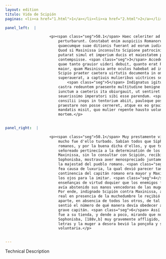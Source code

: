 ```yaml
---
layout: edition
titulo: Vida de Scipión
paginas: <li><a href="1.html">1</a></li><li><a href="2.html">2</a></li><li><a href="3.html">3</a></li><li><a href="4.html">4</a></li><li><a href="5.html">5</a></li><li><a href="6.html">6</a></li><li><a href="7.html">7</a></li><li><a href="8.html">8</a></li><li><a href="9.html">9</a></li><li><a href="10.html">10</a></li><li><a href="11.html">11</a></li><li><a href="12.html">12</a></li><li><a href="13.html">13</a></li><li><a href="14.html">14</a></li><li><a href="15.html">15</a></li><li><a href="16.html">16</a></li><li><a href="17.html">17</a></li><li><a href="18.html">18</a></li><li><a href="19.html">19</a></li><li><a href="20.html">20</a></li><li><a href="21.html">21</a></li><li><a href="22.html">22</a></li><li><a href="23.html">23</a></li><li><a href="24.html">24</a></li><li><a href="25.html">25</a></li><li><a href="26.html">26</a></li><li><a href="27.html">27</a></li><li><a href="28.html">28</a></li><li><a href="29.html">29</a></li><li><a href="30.html">30</a></li><li><a href="31.html">31</a></li><li><a href="32.html">32</a></li><li><a href="33.html">33</a></li><li><a href="34.html">34</a></li><li><a href="35.html">35</a></li><li><a href="36.html">36</a></li><li><a href="37.html">37</a></li><li><a href="38.html">38</a></li><li><a href="39.html">39</a></li><li><a href="40.html">40</a></li><li><a href="41.html">41</a></li><li><a href="42.html">42</a></li><li><a href="43.html">43</a></li><li><a href="44.html">44</a></li><li><a href="45.html">45</a></li><li><a href="46.html">46</a></li><li><a href="47.html">47</a></li><li><a href="48.html">48</a></li><li><a href="49.html">49</a></li><li><a href="50.html">50</a></li><li><a href="51.html">51</a></li><li><a href="52.html">52</a></li><li><a href="53.html">53</a></li><li><a href="54.html">54</a></li><li><a href="55.html">55</a></li><li><a href="56.html">56</a></li><li><a href="57.html">57</a></li><li><a href="58.html">58</a></li><li><a href="59.html">59</a></li><li><a href="60.html">60</a></li><li><a href="61.html">61</a></li><li><a href="62.html">62</a></li><li><a href="63.html">63</a></li><li><a href="64.html">64</a></li><li><a href="65.html">65</a></li><li><a href="66.html">66</a></li><li><a href="67.html">67</a></li><li><a href="68.html">68</a></li><li><a href="69.html">69</a></li><li><a href="70.html">70</a></li><li><a href="71.html">71</a></li><li><a href="72.html">72</a></li><li><a href="73.html">73</a></li><li><a href="74.html">74</a></li>

panel_left:  |

                    <p><span class="seg">50.1</span> Haec celeriter ad Scipionem delata magnopere hominem
                        perturbarunt. Constabat enim auspiciis Romanorum uictum Syphacem esse, et
                        quaecumque suae ditionis fuerant ad eorum iudicium pertinere. <span class="seg">2</span>
                        Quod si Masinissa inconsulto Scipione patrocinium Sophonisbae suscipiendum
                        putarat simul et imperium ducis et maiestatem populi Romani uisus fuerat
                        contempsisse. <span class="seg">3</span> Accedebat huic culpae turpissima libidinis causa,
                        quae tanto grauior uideri debuit, quanto erat Romani imperatoris continentia
                        maior, quam Masinissa ante oculos habebat ad imitandum. <span class="seg">4</span> Nam
                        Scipio praeter caetera uirtutis documenta in omnibus locis quibus hostem
                        superauerat, a captiuis mulieribus uictrices semper abstinuerat manus.
                            <span class="seg">5</span> Indignatus igitur aduersus Masinissam et si primum in
                        castra redeuntem praesente multitudine benigne accepit, postea tamen se
                        iunctum a caeteris ita obiurgauit, ut sentiret Numida moderatissimo simul et
                        seuerissimo imperatori sibi esse parendum. <span class="seg">6</span> Itaque lachrymans et
                        consilii inops in tentorium abiit, pauloque post cum fidem Sophonisbae datam
                        praestare non posse cerneret, atque ex eo grauiter angeretur uenenum ei cum
                        mandatis misit, quo mulier repente hausto uoluntariam sibi consciuit
                        mortem.</p>
                

panel_right:  |

                    <p><span class="seg">50.1</span> Muy prestamente vino d'esto la nueva a Scipión, el qual muy
                        mucho fue d'ello turbado. Sabían todos que Siphace fuera vencido por los
                        romanos, y por la buena dicha d'ellos, y que todo lo que Siphace avía
                        señoreado pertinecía a la determinatión de los romanos. <span class="seg">2</span> Y si
                        Maxinissa, sin lo consultar con Scipión, recibiera cargo de amparar a
                        Sophonisba, mostrava aver menospreciado juntamente el mandado del capitán y
                        la majestad del pueblo romano. <span class="seg">3</span> Llegávase a la tal culpa la muy
                        fea causa de luxuria, la qual devió parecer tanto más grave, quanto la
                        continencia del capitán romano era mayor y Maxinissa la deviera tener ante
                        los ojos para la imitar. <span class="seg">4</span> Ca Scipión, entre todas las otras
                        enseñanças de virtud doquier que los enemigos fueran d'él vencidos, siempre
                        avía abstenido sus manos vencedoras de las mugeres captivas. <span class="seg">5</span>
                        Por ende, indignado Scipión contra Maxinissa, aunque primero en llegando al
                        real en presencia de la muchedumbre le reçibió benignamente, pero después
                        aparte, en absencia de todos los otros, de tal manera le reprehendió, que
                        sentió el número de qué manera devía obedecer al muy moderado y muy severo o
                        grave capitán. <span class="seg">6</span> Assí que con lágrimas y menguado de consejo se
                        fue a su tienda, y dende a poco, mirando que no podía guardar la fe dada a
                        Sophonisba, [188v,b] muy gravemente affligido, le embió ponçoña con sus
                        letras y la muger a desora bevió la ponçoña y se dio ella muerte
                        voluntaria.</p>
                

---
```


Technical Description 